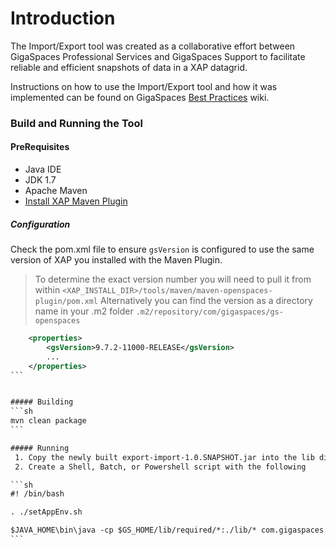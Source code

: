 # Introduction

The Import/Export tool was created as a collaborative effort between GigaSpaces Professional Services and GigaSpaces Support to facilitate reliable and efficient snapshots of data in a XAP datagrid.

Instructions on how to use the Import/Export tool and how it was implemented can be found on GigaSpaces [Best Practices](http://docs.gigaspaces.com/sbp/export-import-tool.html) wiki.

### Build and Running the Tool
#### PreRequisites
 * Java IDE
 * JDK 1.7
 * Apache Maven
 * [Install XAP Maven Plugin](http://docs.gigaspaces.com/xap102/maven-plugin.html)

##### Configuration
Check the pom.xml file to ensure `gsVersion` is configured to use the same version of XAP you installed with the Maven Plugin.

> To determine the exact version number you will need to pull it from within `<XAP_INSTALL_DIR>/tools/maven/maven-openspaces-plugin/pom.xml`
> Alternatively you can find the version as a directory name in your .m2 folder `.m2/repository/com/gigaspaces/gs-openspaces`

````xml
    <properties>
        <gsVersion>9.7.2-11000-RELEASE</gsVersion>
        ...
    </properties>
```


##### Building
```sh
mvn clean package
```

##### Running
 1. Copy the newly built export-import-1.0.SNAPSHOT.jar into the lib directory.
 2. Create a Shell, Batch, or Powershell script with the following

```sh
#! /bin/bash

. ./setAppEnv.sh

$JAVA_HOME\bin\java -cp $GS_HOME/lib/required/*:./lib/* com.gigaspaces.tools.importexport.Program -o export -l $LOOKUPLOCATORS -s mySpace -d /var/exporter/output
```